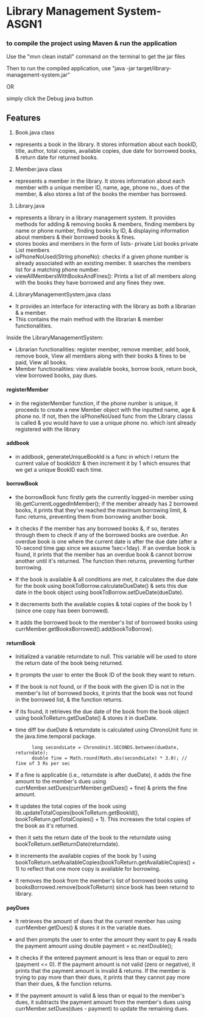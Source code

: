# Library Management System- ASGN1

### to compile the project using Maven & run the application

Use the "mvn clean install" command on the terminal to get the jar files

Then to run the compiled application, use
"java -jar target/library-management-system.jar"

OR

simply click the Debug java button

## Features

1. Book.java class
- represents a book in the library. It stores information about each bookID, title, author, total copies, available copies, due date for borrowed books, & return date for returned books. 

2. Member.java class
- represents a member in the library. It stores information about each member with a unique member ID, name, age, phone no., dues of the member, & also stores a list of the books the member has borrowed.

3. Library.java
- represents a library in a library management system. It provides methods for adding & removing books & members, finding members by name or phone number, finding books by ID, & displaying information about members & their borrowed books & fines.
- stores books and members in the form of lists-
        private List<Book> books
        private List<Member> members
- isPhoneNoUsed(String phoneNo): checks if a given phone number is already associated with an existing member. It searches the members list for a matching phone number. 
- viewAllMembersWithBooksAndFines(): Prints a list of all members along with the books they have borrowed and any fines they owe. 

4. LibraryManagementSystem.java class
- It provides an interface for interacting with the library as both a librarian & a member.
- This contains the main method with the librarian & member functionalities.

Inside the LibraryManagementSystem: 
- Librarian functionalities: register member, remove member, add book, remove book, View all members along with their books & fines to be paid, View all books.
- Member functionalities: view available books, borrow book, return book, view borrowed books, pay dues.

#### registerMember
- in the registerMember function, if the phone number is unique, it proceeds to create a new Member object with the inputted name, age & phone no. If not, then the isPhoneNoUsed func from the Library classs is called & you would have to use a unique phone no. which isnt already registered with the library

#### addbook
- in addbook, generateUniqueBookId is a func in which I return the current value of bookIdctr & then increment it by 1 which ensures that we get a unique BookID each time.


#### borrowBook
- the borrowBook func firstly gets the currently logged-in member using lib.getCurrentLoggedInMember();
if the member already has 2 borrowed books, it prints that they've reached the maximum borrowing limit, & func returns, preventing them from borrowing another book.

- It checks if the member has any borrowed books &, if so, iterates through them to check if any of the borrowed books are overdue. An overdue book is one where the current date is after the due date (after a 10-second time gap since we assume 1sec=1day). If an overdue book is found, it prints that the member has an overdue book & cannot borrow another until it's returned. The function then returns, preventing further borrowing.

- If the book is available & all conditions are met, it calculates the due date for the book using bookToBorrow.calculateDueDate() & sets this due date in the book object using bookToBorrow.setDueDate(dueDate).

- It decrements both the available copies & total copies of the book by 1 (since one copy has been borrowed).

- It adds the borrowed book to the member's list of borrowed books using currMember.getBooksBorrowed().add(bookToBorrow).


#### returnBook

- Initialized a variable returndate to null. This variable will be used to store the return date of the book being returned.

- It prompts the user to enter the Book ID of the book they want to return.

- If the book is not found, or if the book with the given ID is not in the member's list of borrowed books, it prints that the book was not found in the borrowed list, & the function returns.

- if its found, it retrieves the due date of the book from the book object using bookToReturn.getDueDate() & stores it in dueDate.

- time diff bw dueDate & returndate is calculated using ChronoUnit func in the java.time.temporal package.

            long secondsLate = ChronoUnit.SECONDS.between(dueDate, returndate);
            double fine = Math.round(Math.abs(secondsLate) * 3.0); // fine of 3 Rs per sec


- If a fine is applicable (i.e., returndate is after dueDate), it adds the fine amount to the member's dues using currMember.setDues(currMember.getDues() + fine) & prints the fine amount.

- It updates the total copies of the book using lib.updateTotalCopies(bookToReturn.getBookId(), bookToReturn.getTotalCopies() + 1). This increases the total copies of the book as it's returned.

- then it sets the return date of the book to the returndate using bookToReturn.setReturnDate(returndate).

- It increments the available copies of the book by 1 using bookToReturn.setAvailableCopies(bookToReturn.getAvailableCopies() + 1) to reflect that one more copy is available for borrowing.

- It removes the book from the member's list of borrowed books using booksBorrowed.remove(bookToReturn) since book has been returnd to library.


#### payDues 

- It retrieves the amount of dues that the current member has using currMember.getDues() & stores it in the variable dues.

- and then prompts the user to enter the amount they want to pay & reads the payment amount using double payment = sc.nextDouble();

- It checks if the entered payment amount is less than or equal to zero (payment <= 0). If the payment amount is not valid (zero or negative), it prints that the payment amount is invalid & returns. If the member is trying to pay more than their dues, it prints that they cannot pay more than their dues, & the function returns.

- If the payment amount is valid & less than or equal to the member's dues, it subtracts the payment amount from the member's dues using currMember.setDues(dues - payment) to update the remaining dues.
